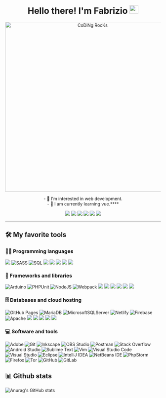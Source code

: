 <div align="center" width="50">

<h1 align="center" id="macropower-title">Hello there! I'm Fabrizio <img src="https://media.giphy.com/media/hvRJCLFzcasrR4ia7z/giphy.gif" width="28"></h1>


<img src="https://github.com/SP-XD/SP-XD/blob/main/images/dev-working_rounded.gif?raw=true" href="https://github.com/sp-xd" alt="CoDiNg RocKs"  width="550"/><br> 

  
<p align="center">
- 👀 I'm interested in web development.<br>
- 🌱 I am currently learning vue.****
</p>
  
</div>
  
<p align="center">
<a href="https://twitter.com/intent/follow?screen_name=F4brizioDev"><img src="https://img.shields.io/twitter/follow/F4brizioDev?label=Follow"/></a>
<a href="https://www.linkedin.com/in/f4brizio/"><img src="https://img.shields.io/badge/-f4brizio-blue?style=flat-square&logo=Linkedin&logoColor=white&link=https://www.linkedin.com/in/f4brizio/"/></a>
<a href="#"><img src="https://img.shields.io/github/followers/F4brizio?label=Follow&style=social"/></a>
<a href="https://f4brizio.github.io/"><img src="https://img.shields.io/badge/Website-46a2f1.svg?&style=flat-square&logo=Google-Chrome&logoColor=white&link=https://f4brizio.github.io"/></a>
<a href="#"><img src="https://komarev.com/ghpvc/?username=F4brizio&style=plastic&label=visits"/></a>
<a href="https://stackoverflow.com/users/9032099"><img src="https://img.shields.io/stackexchange/stackoverflow/r/9032099?color=orange&label=reputation&logo=stackoverflow"/></a>
</p>

<hr></hr>

## 🛠️ My favorite tools

### 👨‍💻 Programming languages

<p>
  
![](https://img.shields.io/badge/C%23-239120?style=flat-square&logo=c-sharp&logoColor=white)
![SASS](https://img.shields.io/badge/Sass-hotpink.svg?logo=SASS&logoColor=white)
![SQL](https://custom-icon-badges.herokuapp.com/badge/SQL-025E8C.svg?logo=database&logoColor=white)
![](https://img.shields.io/badge/HTML5-E34F26?style=flat-square&logo=html5&logoColor=white)
![](https://img.shields.io/badge/CSS3-1572B6?style=flat-square&logo=css3&logoColor=white)
![](https://img.shields.io/badge/JavaScript-F7DF1E?style=flat-square&logo=javascript&logoColor=black)
![](https://img.shields.io/badge/Java-ED8B00?style=flat-square&logo=java&logoColor=white)
![](https://img.shields.io/badge/PHP-777BB4?style=flat-square&logo=php&logoColor=white)

### 🧰 Frameworks and libraries

<p>

![Arduino](https://img.shields.io/badge/-Arduino-00979D?logo=Arduino&logoColor=white)
![PHPUnit](https://custom-icon-badges.herokuapp.com/badge/PHPUnit-366488.svg?logo=test-tube&logoColor=white)
![NodeJS](https://img.shields.io/badge/node.js-6DA55F?logo=node.js&logoColor=white)
![Webpack](https://img.shields.io/badge/webpack-%238DD6F9.svg?logo=webpack&logoColor=black)
![](https://img.shields.io/badge/Spring-6DB33F?style=flat-square&logo=spring&logoColor=white)
![](https://img.shields.io/badge/-NPM-CB3837?style=flat-square&logo=npm&logoColor=white)
![](https://img.shields.io/badge/Vue.js-35495E?style=flat-square&logo=vue.js&logoColor=4FC08D)
![](https://img.shields.io/badge/Bootstrap-563D7C?style=flat-square&logo=bootstrap&logoColor=white)
![](https://img.shields.io/badge/jQuery-0769AD?style=flat-square&logo=jquery&logoColor=white)
![](https://img.shields.io/badge/Laravel-FF2D20?style=flat-square&logo=laravel&logoColor=white)
  
</p>

### 🗄️ Databases and cloud hosting

<p>
  
![GitHub Pages](https://img.shields.io/badge/GitHub%20Pages-327FC7.svg?logo=github&logoColor=white)
![MariaDB](https://img.shields.io/badge/MariaDB-003545?logo=mariadb&logoColor=white)
![MicrosoftSQLServer](https://img.shields.io/badge/Microsoft%20SQL%20Sever-CC2927?logo=microsoft%20sql%20server&logoColor=white)
![Netlify](https://img.shields.io/badge/netlify-%23000000.svg?logo=netlify&logoColor=#00C7B7)
![Firebase](https://img.shields.io/badge/firebase-%23039BE5.svg?logo=firebase)
![Apache](https://img.shields.io/badge/apache-%23D42029.svg?logo=apache&logoColor=white)
![](https://img.shields.io/badge/MySQL-00000F?style=flat-square&logo=mysql&logoColor=white)
![](https://img.shields.io/badge/PostgreSQL-316192?style=flat-square&logo=postgresql&logoColor=white)
![](https://img.shields.io/badge/MongoDB-4EA94B?style=flat-square&logo=mongodb&logoColor=white)
![](https://img.shields.io/badge/SQLite-07405E?style=flat-square&logo=sqlite&logoColor=white)
![](https://img.shields.io/badge/Heroku-430098?style=flat-square&logo=heroku&logoColor=white)
  
</p>

### 💻 Software and tools

<p>

![Adobe](https://img.shields.io/badge/Adobe-FF0000.svg?logo=adobe&logoColor=white)
![Git](https://img.shields.io/badge/Git-F05033.svg?logo=git&logoColor=white)
![Inkscape](https://img.shields.io/badge/Inkscape-000000?logo=Inkscape&logoColor=white)
![OBS Studio](https://img.shields.io/badge/-OBS%20Studio-302E31?logo=obs-studio&logoColor=white)
![Postman](https://img.shields.io/badge/Postman-FF6C37?logo=postman&logoColor=white)
![Stack Overflow](https://img.shields.io/badge/-Stack%20Overflow-FE7A16?logo=stack-overflow&logoColor=white)
![Android Studio](https://img.shields.io/badge/Android%20Studio-3DDC84.svg?logo=android-studio&logoColor=white)
![Sublime Text](https://img.shields.io/badge/sublime_text-%23575757.svg?logo=sublime-text&logoColor=important)
![Vim](https://img.shields.io/badge/VIM-%2311AB00.svg?logo=vim&logoColor=white)
![Visual Studio Code](https://img.shields.io/badge/Visual%20Studio%20Code-0078d7.svg?logo=visual-studio-code&logoColor=white)
![Visual Studio](https://img.shields.io/badge/Visual%20Studio-5C2D91.svg?logo=visual-studio&logoColor=white)
![Eclipse](https://img.shields.io/badge/Eclipse-FE7A16.svg?logo=Eclipse&logoColor=white)
![IntelliJ IDEA](https://img.shields.io/badge/IntelliJIDEA-000000.svg?logo=intellij-idea&logoColor=white)
![NetBeans IDE](https://img.shields.io/badge/NetBeansIDE-1B6AC6.svg?logo=apache-netbeans-ide&logoColor=white)
![PhpStorm](https://img.shields.io/badge/phpstorm-143?logo=phpstorm&logoColor=black&color=black&labelColor=darkorchid)
![Firefox](https://img.shields.io/badge/Firefox-FF7139?logo=Firefox-Browser&logoColor=white)
![Tor](https://img.shields.io/badge/Tor-7D4698?logo=Tor-Browser&logoColor=white)
![GitHub](https://img.shields.io/badge/github-%23121011.svg?logo=github&logoColor=white)
![GitLab](https://img.shields.io/badge/gitlab-%23181717.svg?logo=gitlab&logoColor=white)
  
</p>

## 📊 Github stats
![Anurag's GitHub stats](https://github-readme-stats.vercel.app/api?username=F4brizio&show_icons=true&theme=radical)

